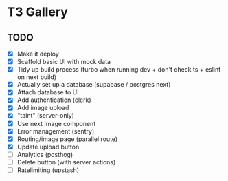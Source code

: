 # T3 Gallery

## TODO

- [x] Make it deploy
- [x] Scaffold basic UI with mock data
- [x] Tidy up build process (turbo when running dev + don't check ts + eslint on next build)
- [x] Actually set up a database (supabase / postgres next)
- [x] Attach database to UI
- [x] Add authentication (clerk)
- [x] Add image upload
- [x] "taint" (server-only)
- [x] Use next Image component
- [x] Error management (sentry)
- [x] Routing/image page (parallel route)
- [x] Update upload button
- [ ] Analytics (posthog)
- [ ] Delete button (with server actions)
- [ ] Ratelimiting (upstash)
